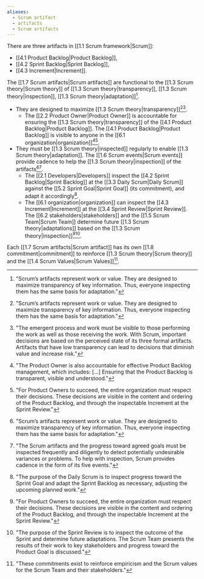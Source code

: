 ```yaml
---
aliases:
  - Scrum artifact
  - artifacts
  - Scrum artifacts
---
```

There are three artifacts in [[1.1 Scrum framework|Scrum]]:
- [[4.1 Product Backlog|Product Backlog]],
- [[4.2 Sprint Backlog|Sprint Backlog]],
- [[4.3 Increment|Increment]].

The [[1.7 Scrum artifacts|Scrum artifacts]] are functional to the [[1.3 Scrum theory|Scrum theory]] of [[1.3 Scrum theory|transparency]], [[1.3 Scrum theory|inspection]], [[1.3 Scrum theory|adaptation]][^scrum-artifacts-represent].
- They are designed to maximize [[1.3 Scrum theory|transparency]][^scrum-artifacts-represent][^emergent-progess-and-work].
	- The [[2.2 Product Owner|Product Owner]] is accountable for ensuring the [[1.3 Scrum theory|transparency]] of the [[4.1 Product Backlog|Product Backlog]]. The [[4.1 Product Backlog|Product Backlog]] is visible to anyone in the [[6.1 organization|organization]][^po-accountable-product-backlog][^for-pos-to-succeed].
- They must be [[1.3 Scrum theory|inspected]] regularly to enable [[1.3 Scrum theory|adaptation]]. The [[1.6 Scrum events|Scrum events]] provide cadence to help the [[1.3 Scrum theory|inspection]] of the artifacts[^scrum-artifacts-represent][^scrum-artifacts-and-progress].
	- The [[2.1 Developers|Developers]] inspect the [[4.2 Sprint Backlog|Sprint Backlog]] at the [[3.3 Daily Scrum|Daily Scrum]] against the [[5.2 Sprint Goal|Sprint Goal]] (its commitment), and adapt it accordingly[^purpose-daily-scrum].
	- The [[6.1 organization|organization]] can inspect the [[4.3 Increment|Increment]] at the [[3.4 Sprint Review|Sprint Review]]. The [[6.2 stakeholders|stakeholders]] and the [[1.5 Scrum Team|Scrum Team]] determine future [[1.3 Scrum theory|adaptations]] based on the [[1.3 Scrum theory|inspection]][^for-pos-to-succeed][^purpose-sprint-review].

[^scrum-artifacts-and-progress]: "The Scrum artifacts and the progress toward agreed goals must be inspected frequently and diligently to detect potentially undesirable variances or problems. To help with inspection, Scrum provides cadence in the form of its five events."[^scrum-guide-2020]
[^scrum-artifacts-represent]: "Scrum’s artifacts represent work or value. They are designed to maximize transparency of key information. Thus, everyone inspecting them has the same basis for adaptation."[^scrum-guide-2020]
[^emergent-progess-and-work]: "The emergent process and work must be visible to those performing the work as well as those receiving the work. With Scrum, important decisions are based on the perceived state of its three formal artifacts. Artifacts that have low transparency can lead to decisions that diminish value and increase risk."[^scrum-guide-2020]
[^po-accountable-product-backlog]: "The Product Owner is also accountable for effective Product Backlog management, which includes: \[...\] Ensuring that the Product Backlog is transparent, visible and understood."[^scrum-guide-2020]
[^for-pos-to-succeed]: "For Product Owners to succeed, the entire organization must respect their decisions. These decisions are visible in the content and ordering of the Product Backlog, and through the inspectable Increment at the Sprint Review."[^scrum-guide-2020]
[^purpose-daily-scrum]: "The purpose of the Daily Scrum is to inspect progress toward the Sprint Goal and adapt the Sprint Backlog as necessary, adjusting the upcoming planned work."[^scrum-guide-2020]
[^purpose-sprint-review]: "The purpose of the Sprint Review is to inspect the outcome of the Sprint and determine future adaptations. The Scrum Team presents the results of their work to key stakeholders and progress toward the Product Goal is discussed."[^scrum-guide-2020]

Each [[1.7 Scrum artifacts|Scrum artifact]] has its own [[1.8 commitment|commitment]] to reinforce [[1.3 Scrum theory|Scrum theory]] and the [[1.4 Scrum Values|Scrum Values]][^these-commitments-exist].

[^these-commitments-exist]: "These commitments exist to reinforce empiricism and the Scrum values for the Scrum Team and their stakeholders."[^scrum-guide-2020]

[^scrum-guide-2020]: [[1.2 Scrum Guide|Scrum Guide (2020)]]

